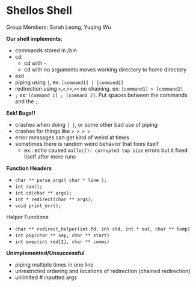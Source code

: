 # Shellos Shell
Group Members: Sarah Leong, Yuqing Wu

**Our shell implements:**
- commands stored in /bin
- cd
  - cd with `~` 
  - cd with no arguments moves working directory to home directory
- exit
- piping using `|`, ex. `[command1] | [command2]`
- redirection using `>`,`<`,`>>`,`<<` no chaining. ex: `[command1] > [command2]`
- `;` ex: `[command 1] ; [command 2]`. Put spaces between the commands and the `;`.

**Eek! Bugs!!**
- crashes when doing `| |`, or some other bad use of piping
- crashes for things like `> > > > `
- error messages can get kind of weird at times
- sometimes there is random weird behavior that fixes itself
  - ex.: echo caused `malloc(): corrupted top size` errors but it fixed itself after more runs

**Function Headers**
- `char ** parse_args( char * line );`
- `int run();`
- `int cd(char ** args);`
- `int * redirect(char ** args);`
- `void print_err();`

Helper Functions 
- `char ** redirect_helper(int fd, int std, int * out, char ** temp)`
- `int pip(char ** sep, char ** start)`
- `int exec(int red[2], char ** comms)`

**Unimplemented/Unsuccessful**
- piping multiple times in one line
- unrestricted ordering and locations of redirection (chained redirection)
- unlimited # inputted args

